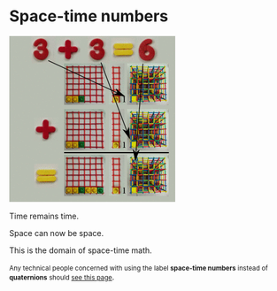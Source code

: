 # Space-time numbers

<a id="single_1" href="../../img/dynamic_d3_detail_simple_600.gif"
title="space-time numbers">
    <img src="../../img/dynamic_d3_detail_simple_300.gif" alt="" /></a>

Time remains time.

Space can now be space.

This is the domain of space-time math.

<small>Any technical people concerned with using the label **space-time numbers**
instead of **quaternions** should [see this 
page](../about/technical_summary.md#stn_v_q)</small>.
